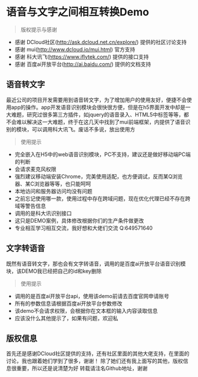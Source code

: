 语音与文字之间相互转换Demo
======================
>版权提示与感谢
 + 感谢 DCloud社区(http://ask.dcloud.net.cn/explore/) 提供的社区讨论支持
 + 感谢 mui(http://www.dcloud.io/mui.html) 官方支持
 + 感谢 科大讯飞(https://www.iflytek.com/) 提供的接口支持
 + 感谢 百度ai开放平台(http://ai.baidu.com/) 提供的文档支持
## 语音转文字
最近公司的项目开发需要用到语音转文字，为了增加用户的使用友好，便捷不会使用app的操作。app开发语音识别模块会很快很方便，但是在h5界面开发中却是一大难题，研究过很多第三方插件，如jquery的语音录入、HTML5中标签等等，都不会难以解决这一大难题，终于在这几天中找到了mui前端框架，内提供了语音识别的模块，可以调用科大讯飞。废话不多说，放出使用方
>使用提示
 + 完全嵌入在H5中的web语音识别模块，PC不支持，建议还是做好移动端PC端的判断
 + 会请求麦克风权限
 + 强烈建议移动端安装Chrome，完美使用适配，也方便调试，反而某Q浏览器、某C浏览器等等，也只能呵呵
 + 本地访问和服务器访问均没有问题
 + 之前忘记使用哪一款，使用过程中存在跨域问题，现在优化代理已经不存在跨域等警告信息
 + 调用的是科大讯识别接口
 + 这只是DEMO案例，具体修改根据你们的生产条件做更改
 + 专业相互学习相互交流，我好想和大佬们交流 Q:649571640
 ## 文字转语音
 既然有语音转文字，那也会有文字转语音，调用的是百度ai开放平台语音识别模块，该DEMO我已经把自己的id和key删除
>使用提示
 + 调用的是百度ai开放平台api，使用该demo前请去百度官网申请账号
 + 所有的参数信息请根据百度ai开放平台参数修改
 + 该demo不会请求权限，会根据你在文本框的输入内容读取信息
 + 应该没什么其他提示了，如果有问题，欢迎私
 ## 版权信息
 首先还是感谢DCloud社区提供的支持，还有社区里面的其他大佬支持，在里面的讨论，我也跟着她们学到了很多，谢谢！
 除了她们还有我上面写的其他，版权信息很重要，所以还是说清楚为好
 转载请注名Github地址，谢谢

